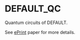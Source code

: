 # DEFAULT_QC
Quantum circuits of DEFAULT.

See [ePrint](https://eprint.iacr.org/2022/647) paper for more details.
